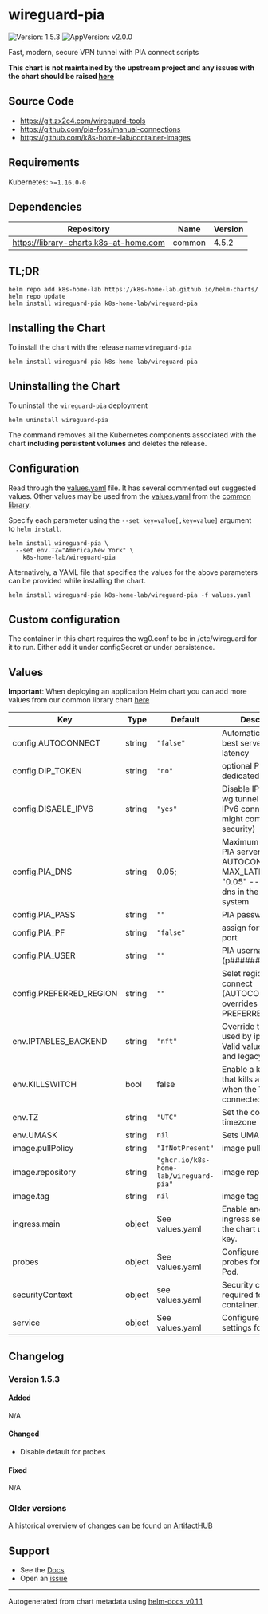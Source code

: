 # wireguard-pia

![Version: 1.5.3](https://img.shields.io/badge/Version-1.5.3-informational?style=flat-square) ![AppVersion: v2.0.0](https://img.shields.io/badge/AppVersion-v2.0.0-informational?style=flat-square)

Fast, modern, secure VPN tunnel with PIA connect scripts

**This chart is not maintained by the upstream project and any issues with the chart should be raised [here](https://github.com/k8s-home-lab/helm-charts/issues/new/choose)**

## Source Code

* <https://git.zx2c4.com/wireguard-tools>
* <https://github.com/pia-foss/manual-connections>
* <https://github.com/k8s-home-lab/container-images>

## Requirements

Kubernetes: `>=1.16.0-0`

## Dependencies

| Repository | Name | Version |
|------------|------|---------|
| https://library-charts.k8s-at-home.com | common | 4.5.2 |

## TL;DR

```console
helm repo add k8s-home-lab https://k8s-home-lab.github.io/helm-charts/
helm repo update
helm install wireguard-pia k8s-home-lab/wireguard-pia
```

## Installing the Chart

To install the chart with the release name `wireguard-pia`

```console
helm install wireguard-pia k8s-home-lab/wireguard-pia
```

## Uninstalling the Chart

To uninstall the `wireguard-pia` deployment

```console
helm uninstall wireguard-pia
```

The command removes all the Kubernetes components associated with the chart **including persistent volumes** and deletes the release.

## Configuration

Read through the [values.yaml](./values.yaml) file. It has several commented out suggested values.
Other values may be used from the [values.yaml](https://github.com/k8s-at-home/library-charts/tree/main/charts/stable/common/values.yaml) from the [common library](https://github.com/k8s-at-home/library-charts/tree/main/charts/stable/common).

Specify each parameter using the `--set key=value[,key=value]` argument to `helm install`.

```console
helm install wireguard-pia \
  --set env.TZ="America/New York" \
    k8s-home-lab/wireguard-pia
```

Alternatively, a YAML file that specifies the values for the above parameters can be provided while installing the chart.

```console
helm install wireguard-pia k8s-home-lab/wireguard-pia -f values.yaml
```

## Custom configuration

The container in this chart requires the wg0.conf to be in /etc/wireguard
for it to run. Either add it under configSecret or under persistence.

## Values

**Important**: When deploying an application Helm chart you can add more values from our common library chart [here](https://github.com/k8s-at-home/library-charts/tree/main/charts/stable/common)

| Key | Type | Default | Description |
|-----|------|---------|-------------|
| config.AUTOCONNECT | string | `"false"` | Automatically select best server based on latency |
| config.DIP_TOKEN | string | `"no"` | optional PIA dedicated IP token |
| config.DISABLE_IPV6 | string | `"yes"` | Disable IPv6 from the wg tunnel (active IPv6 connections might compromise security) |
| config.PIA_DNS | string | 0.05; | Maximum latency to PIA server for AUTOCONNECT MAX_LATENCY: "0.05" -- Set PIA dns in the resolvconf system |
| config.PIA_PASS | string | `""` | PIA password |
| config.PIA_PF | string | `"false"` | assign forwarding port |
| config.PIA_USER | string | `""` | PIA username (p#######) |
| config.PREFERRED_REGION | string | `""` | Selet regio to connect (AUTOCONNECT overrides PREFERRED_REGION) |
| env.IPTABLES_BACKEND | string | `"nft"` | Override the backend used by iptables. Valid values are nft and legacy |
| env.KILLSWITCH | bool | false | Enable a killswitch that kills all trafic when the VPN is not connected |
| env.TZ | string | `"UTC"` | Set the container timezone |
| env.UMASK | string | `nil` | Sets UMASK. |
| image.pullPolicy | string | `"IfNotPresent"` | image pull policy |
| image.repository | string | `"ghcr.io/k8s-home-lab/wireguard-pia"` | image repository |
| image.tag | string | `nil` | image tag |
| ingress.main | object | See values.yaml | Enable and configure ingress settings for the chart under this key. |
| probes | object | See values.yaml | Configures the probes for the main Pod. |
| securityContext | object | see values.yaml | Security contexts required for container. |
| service | object | See values.yaml | Configures service settings for the chart. |

## Changelog

### Version 1.5.3

#### Added

N/A

#### Changed

* Disable default for probes

#### Fixed

N/A

### Older versions

A historical overview of changes can be found on [ArtifactHUB](https://artifacthub.io/packages/helm/k8s-home-lab-helm-charts/wireguard-pia?modal=changelog)

## Support

- See the [Docs](https://docs.k8s-at-home.com/our-helm-charts/getting-started/)
- Open an [issue](https://github.com/k8s-home-lab/helm-charts/issues/new/choose)

----------------------------------------------
Autogenerated from chart metadata using [helm-docs v0.1.1](https://github.com/k8s-at-home/helm-docs/releases/v0.1.1)
